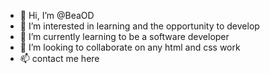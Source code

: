- 👋 Hi, I’m @BeaOD
- 👀 I’m interested in learning and the opportunity to develop
- 🌱 I’m currently learning to be a software developer
- 💞️ I’m looking to collaborate on any html and css work 
- 📫 contact me here

<!---
BeaOD/BeaOD is a ✨ special ✨ repository because its `README.md` (this file) appears on your GitHub profile.
You can click the Preview link to take a look at your changes.
--->
